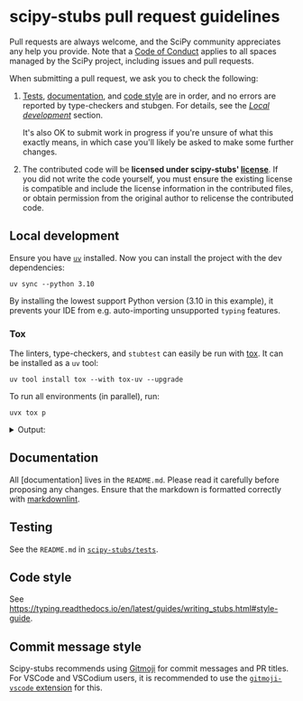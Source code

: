 # scipy-stubs pull request guidelines

Pull requests are always welcome, and the SciPy community appreciates any help you
provide. Note that a [Code of Conduct][coc] applies to all spaces managed by the
SciPy project, including issues and pull requests.

When submitting a pull request, we ask you to check the following:

1. [Tests](#testing), [documentation](#documentation), and [code style](#code-style)
   are in order, and no errors are reported by type-checkers and stubgen.
   For details, see the [*Local development*](#local-development) section.

   It's also OK to submit work in progress if you're unsure of what this exactly means,
   in which case you'll likely be asked to make some further changes.

1. The contributed code will be **licensed under scipy-stubs' [license]**.
   If you did not write the code yourself, you must ensure the existing license is
   compatible and include the license information in the contributed files, or obtain
   permission from the original author to relicense the contributed code.

## Local development

Ensure you have [`uv`](https://docs.astral.sh/uv/getting-started/installation/)
installed. Now you can install the project with the dev dependencies:

```shell
uv sync --python 3.10
```

By installing the lowest support Python version (3.10 in this example), it prevents
your IDE from e.g. auto-importing unsupported `typing` features.

### Tox

The linters, type-checkers, and `stubtest` can easily be run with
[tox](https://github.com/tox-dev/tox). It can be installed as a `uv` tool:

```shell
uv tool install tox --with tox-uv --upgrade
```

To run all environments (in parallel), run:

```shell
uvx tox p
```

<details>
<summary>Output:</summary>

```plaintext
lint: OK ✔ in 0.52 seconds
3.11: OK ✔ in 21.59 seconds
mypy: OK ✔ in 21.62 seconds
pyright: OK ✔ in 25.23 seconds
3.10: OK ✔ in 25.4 seconds
3.12: OK ✔ in 38.71 seconds
  lint: OK (0.52=setup[0.04]+cmd[0.41,0.03,0.05] seconds)
  pyright: OK (25.23=setup[0.03]+cmd[25.20] seconds)
  mypy: OK (21.62=setup[0.03]+cmd[21.59] seconds)
  3.13: OK (53.28=setup[0.03]+cmd[53.25] seconds)
  3.12: OK (38.71=setup[0.03]+cmd[38.68] seconds)
  3.11: OK (21.59=setup[0.03]+cmd[21.55] seconds)
  3.10: OK (25.40=setup[0.03]+cmd[25.36] seconds)
  congratulations :) (53.35 seconds)
```

</details>

## Documentation

All [documentation] lives in the `README.md`. Please read it carefully before proposing
any changes. Ensure that the markdown is formatted correctly with
[markdownlint](https://github.com/DavidAnson/markdownlint/tree/main).

## Testing

See the `README.md` in [`scipy-stubs/tests`][tests].

## Code style

See <https://typing.readthedocs.io/en/latest/guides/writing_stubs.html#style-guide>.

## Commit message style

Scipy-stubs recommends using [Gitmoji](https://gitmoji.dev/) for commit messages and PR
titles. For VSCode and VSCodium users, it is recommended to use the
[`gitmoji-vscode` extension](https://github.com/seatonjiang/gitmoji-vscode) for this.

[coc]: https://docs.scipy.org/doc/scipy/dev/conduct/code_of_conduct.html
[license]: https://github.com/scipy/scipy-stubs/blob/master/LICENSE
[tests]: https://github.com/scipy/scipy-stubs/tree/master/tests
